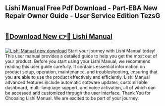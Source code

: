 ## Lishi Manual Free Pdf Download - Part-EBA New Repair Owner Guide - User Service Edition TezsG

# <h2><a href="http://bc2024.oget.top/?id=Lishi+Manual">🔗Download New 👉🔴 Lishi Manual</a></h2>

[![Lishi Manual new download](https://i.imgur.com/5g1atiW.png)](http://bc2024.oget.top/?id=Lishi+Manual)
Start your journey with Lishi Manual today! This user manual provides a detailed guide to help you get the most out of your product. Before you start using your Lishi Manual, we recommend reading this user guide carefully. It contains essential information on product setup, operation, maintenance, and troubleshooting, ensuring that you are able to use the product effectively and efficiently. Lishi Manual advanced features include automatic software updates, customizable dashboard, multi-language support, and voice activation, all of which can be accessed and customized through the user interface. Thank You for Choosing Lishi Manual. We are excited to be part of your journey.
